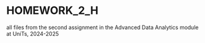 # HOMEWORK_2_H
all files from the second assignment in the Advanced Data Analytics module at UniTs, 2024-2025
